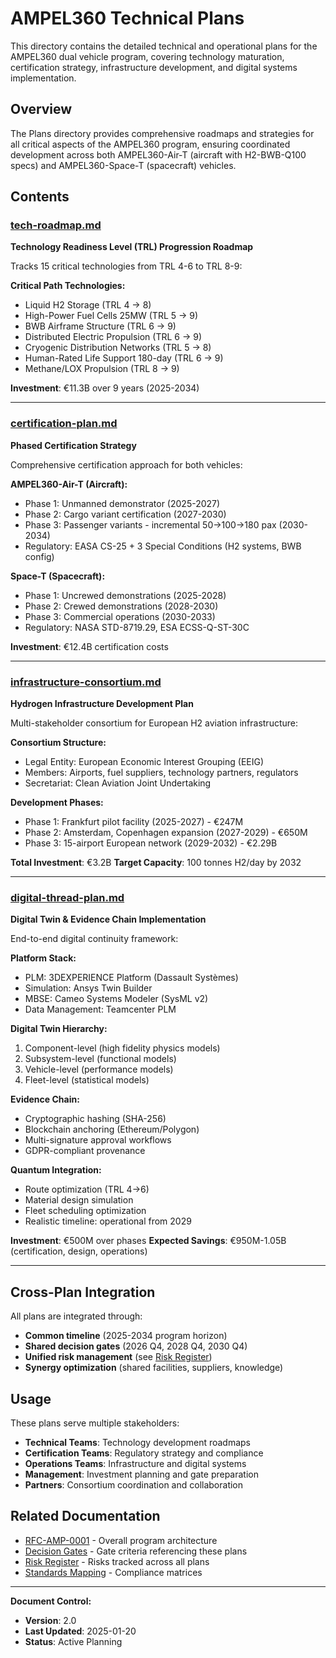 # AMPEL360 Technical Plans

This directory contains the detailed technical and operational plans for the AMPEL360 dual vehicle program, covering technology maturation, certification strategy, infrastructure development, and digital systems implementation.

## Overview

The Plans directory provides comprehensive roadmaps and strategies for all critical aspects of the AMPEL360 program, ensuring coordinated development across both AMPEL360-Air-T (aircraft with H2-BWB-Q100 specs) and AMPEL360-Space-T (spacecraft) vehicles.

## Contents

### [tech-roadmap.md](./tech-roadmap.md)
**Technology Readiness Level (TRL) Progression Roadmap**

Tracks 15 critical technologies from TRL 4-6 to TRL 8-9:

**Critical Path Technologies:**
- Liquid H2 Storage (TRL 4 → 8)
- High-Power Fuel Cells 25MW (TRL 5 → 9)
- BWB Airframe Structure (TRL 6 → 9)
- Distributed Electric Propulsion (TRL 6 → 9)
- Cryogenic Distribution Networks (TRL 5 → 8)
- Human-Rated Life Support 180-day (TRL 6 → 9)
- Methane/LOX Propulsion (TRL 8 → 9)

**Investment**: €11.3B over 9 years (2025-2034)

---

### [certification-plan.md](./certification-plan.md)
**Phased Certification Strategy**

Comprehensive certification approach for both vehicles:

**AMPEL360-Air-T (Aircraft):**
- Phase 1: Unmanned demonstrator (2025-2027)
- Phase 2: Cargo variant certification (2027-2030)
- Phase 3: Passenger variants - incremental 50→100→180 pax (2030-2034)
- Regulatory: EASA CS-25 + 3 Special Conditions (H2 systems, BWB config)

**Space-T (Spacecraft):**
- Phase 1: Uncrewed demonstrations (2025-2028)
- Phase 2: Crewed demonstrations (2028-2030)
- Phase 3: Commercial operations (2030-2033)
- Regulatory: NASA STD-8719.29, ESA ECSS-Q-ST-30C

**Investment**: €12.4B certification costs

---

### [infrastructure-consortium.md](./infrastructure-consortium.md)
**Hydrogen Infrastructure Development Plan**

Multi-stakeholder consortium for European H2 aviation infrastructure:

**Consortium Structure:**
- Legal Entity: European Economic Interest Grouping (EEIG)
- Members: Airports, fuel suppliers, technology partners, regulators
- Secretariat: Clean Aviation Joint Undertaking

**Development Phases:**
- Phase 1: Frankfurt pilot facility (2025-2027) - €247M
- Phase 2: Amsterdam, Copenhagen expansion (2027-2029) - €650M
- Phase 3: 15-airport European network (2029-2032) - €2.29B

**Total Investment**: €3.2B
**Target Capacity**: 100 tonnes H2/day by 2032

---

### [digital-thread-plan.md](./digital-thread-plan.md)
**Digital Twin & Evidence Chain Implementation**

End-to-end digital continuity framework:

**Platform Stack:**
- PLM: 3DEXPERIENCE Platform (Dassault Systèmes)
- Simulation: Ansys Twin Builder
- MBSE: Cameo Systems Modeler (SysML v2)
- Data Management: Teamcenter PLM

**Digital Twin Hierarchy:**
1. Component-level (high fidelity physics models)
2. Subsystem-level (functional models)
3. Vehicle-level (performance models)
4. Fleet-level (statistical models)

**Evidence Chain:**
- Cryptographic hashing (SHA-256)
- Blockchain anchoring (Ethereum/Polygon)
- Multi-signature approval workflows
- GDPR-compliant provenance

**Quantum Integration:**
- Route optimization (TRL 4→6)
- Material design simulation
- Fleet scheduling optimization
- Realistic timeline: operational from 2029

**Investment**: €500M over phases
**Expected Savings**: €950M-1.05B (certification, design, operations)

---

## Cross-Plan Integration

All plans are integrated through:
- **Common timeline** (2025-2034 program horizon)
- **Shared decision gates** (2026 Q4, 2028 Q4, 2030 Q4)
- **Unified risk management** (see [Risk Register](../Risks/risk-register.csv))
- **Synergy optimization** (shared facilities, suppliers, knowledge)

## Usage

These plans serve multiple stakeholders:
- **Technical Teams**: Technology development roadmaps
- **Certification Teams**: Regulatory strategy and compliance
- **Operations Teams**: Infrastructure and digital systems
- **Management**: Investment planning and gate preparation
- **Partners**: Consortium coordination and collaboration

## Related Documentation

- [RFC-AMP-0001](../RFCs/RFC-AMP-0001-Program-Architecture-v2.md) - Overall program architecture
- [Decision Gates](../Gates/go-no-go-gates.md) - Gate criteria referencing these plans
- [Risk Register](../Risks/risk-register.csv) - Risks tracked across all plans
- [Standards Mapping](../Standards-mapping/) - Compliance matrices

---

**Document Control:**
- **Version**: 2.0
- **Last Updated**: 2025-01-20
- **Status**: Active Planning
